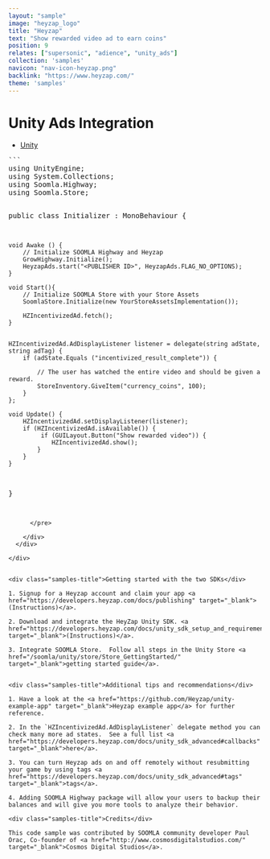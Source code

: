 ```yaml
---
layout: "sample"
image: "heyzap_logo"
title: "Heyzap"
text: "Show rewarded video ad to earn coins"
position: 9
relates: ["supersonic", "adience", "unity_ads"]
collection: 'samples'
navicon: "nav-icon-heyzap.png"
backlink: "https://www.heyzap.com/"
theme: 'samples'
---
```


# Unity Ads Integration

<div>

  <!-- Nav tabs -->
  <ul class="nav nav-tabs nav-tabs-use-case-code sample-tabs" role="tablist">
    <li role="presentation" class="active"><a href="#sample-unity" aria-controls="unity" role="tab" data-toggle="tab">Unity</a></li>
  </ul>

  <!-- Tab panes -->
  <div class="tab-content tab-content-use-case-code">
    <div role="tabpanel" class="tab-pane active" id="sample-unity">
      <pre>
```
using UnityEngine;
using System.Collections;
using Soomla.Highway;
using Soomla.Store;

public class Initializer : MonoBehaviour {

	void Awake () {
		// Initialize SOOMLA Highway and Heyzap
		GrowHighway.Initialize();
		HeyzapAds.start("<PUBLISHER ID>", HeyzapAds.FLAG_NO_OPTIONS);
	}

	void Start(){
        // Initialize SOOMLA Store with your Store Assets
        SoomlaStore.Initialize(new YourStoreAssetsImplementation());

		HZIncentivizedAd.fetch();
	}


	HZIncentivizedAd.AdDisplayListener listener = delegate(string adState, string adTag) {
		if (adState.Equals ("incentivized_result_complete")) {

			// The user has watched the entire video and should be given a reward.
			StoreInventory.GiveItem("currency_coins", 100);
		}
	};

	void Update() {
		HZIncentivizedAd.setDisplayListener(listener);
		if (HZIncentivizedAd.isAvailable()) {
			 if (GUILayout.Button("Show rewarded video")) {
			 	HZIncentivizedAd.show();
		 	}
		}
	}
}
```
      </pre>

    </div>
  </div>

</div>


<div class="samples-title">Getting started with the two SDKs</div>

1. Signup for a Heyzap account and claim your app <a href="https://developers.heyzap.com/docs/publishing" target="_blank">(Instructions)</a>.

2. Download and integrate the HeyZap Unity SDK. <a href="https://developers.heyzap.com/docs/unity_sdk_setup_and_requirements" target="_blank">(Instructions)</a>.

3. Integrate SOOMLA Store.  Follow all steps in the Unity Store <a href="/soomla/unity/store/Store_GettingStarted/" target="_blank">getting started guide</a>.


<div class="samples-title">Additional tips and recommendations</div>

1. Have a look at the <a href="https://github.com/Heyzap/unity-example-app" target="_blank">Heyzap example app</a> for further reference.

2. In the `HZIncentivizedAd.AdDisplayListener` delegate method you can check many more ad states.  See a full list <a href="https://developers.heyzap.com/docs/unity_sdk_advanced#callbacks" target="_blank">here</a>.

3. You can turn Heyzap ads on and off remotely without resubmitting your game by using tags <a href="https://developers.heyzap.com/docs/unity_sdk_advanced#tags" target="_blank">tags</a>.

4. Adding SOOMLA Highway package will allow your users to backup their balances and will give you more tools to analyze their behavior.

<div class="samples-title">Credits</div>

This code sample was contributed by SOOMLA community developer Paul Orac, Co-founder of <a href="http://www.cosmosdigitalstudios.com/" target="_blank">Cosmos Digital Studios</a>.
